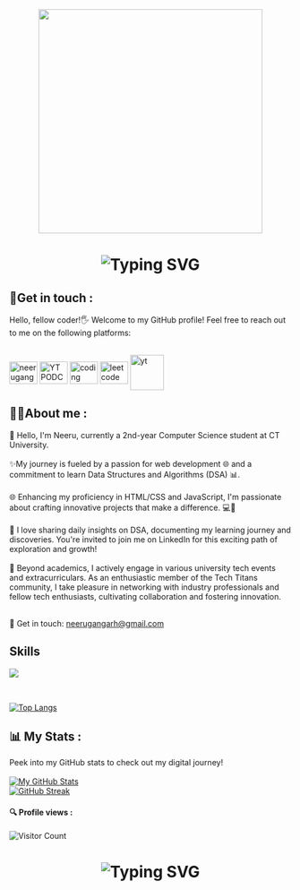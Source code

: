 <div id="header" align="center">
<img src="https://i.giphy.com/media/v1.Y2lkPTc5MGI3NjExa3Nyc25ycG12cGJzb3BrcjFseTQyanNzbW1mdnJhZzJmNGpvaGs3dCZlcD12MV9pbnRlcm5hbF9naWZfYnlfaWQmY3Q9Zw/L1R1tvI9svkIWwpVYr/giphy.gif"  width="400"/> 
</div>
<div align="center"> 
    <h1>  
        <img src="https://readme-typing-svg.herokuapp.com?font=Jetbrains+mono&size=25&duration=3200&color=4FC3F7&center=true&vCenter=true&width=450&lines=Hey..+I'm+Neeru;Welcome+to+my+Github+profile!;Passionate+about+Coding!;Exploring+new+technologies!;Let's+code+together!;Passionate+about+Coding!;" alt="Typing SVG"/> 
    </h1>
</div>

<h2 >🔗Get in touch :</h2>         

Hello, fellow coder!🖐️ Welcome to my GitHub profile! Feel free to reach out to me on the following platforms: <br> <br>
<p align="left">
<a href="https://www.linkedin.com/in/neerugangarh" target="blank"><img align="center" src="https://raw.githubusercontent.com/rahuldkjain/github-profile-readme-generator/master/src/images/icons/Social/linked-in-alt.svg" alt="neerugangarh" height="40" width="50" /></a>
<a href="https://youtu.be/HxgnzT8Tj9g?si=lFjZW2PFS90HFe6B" target="blank"><img align="center" src="https://raw.githubusercontent.com/rahuldkjain/github-profile-readme-generator/master/src/images/icons/Social/youtube.svg" alt="YT PODCAST" height="40" width="50"/></a>
<a href="https://www.naukri.com/code360/profile/b15e3a29-8a21-41fe-9dfd-a03155f97134" target="blank"><img align="center" src="https://manu-karenite.github.io/portfolio/img/cn.png" alt="coding ninjas" height="40" width="50" /></a>
<a href="https://leetcode.com/u/Neeru_Gangarh/" target="blank"><img align="center" src="https://cdn.iconscout.com/icon/free/png-512/leetcode-3628885-3030025.png" alt="leetcode" height="40" width="50" /></a>
<a href="https://www.youtube.com/@neeru_05" target="blank"><img align="center" src="https://static.vecteezy.com/system/resources/previews/018/930/575/original/youtube-logo-youtube-icon-transparent-free-png.png" alt="yt" height="63" width="60" /></a>
</p>
         
<h2 >👩‍💻About me : </h2>
 🌿 Hello, I'm Neeru, currently a 2nd-year Computer Science student at CT University.
<br><br>
✨My journey is fueled by a passion for web development 🌐 and a commitment to learn Data Structures and Algorithms (DSA) 📊.
<br><br>
🌐 Enhancing my proficiency in HTML/CSS and JavaScript, I'm passionate about crafting innovative projects that make a difference. 💻🚀
<br><br>
📅 I love sharing daily insights on DSA, documenting my learning journey and discoveries. You're invited to join me on LinkedIn for this exciting path of exploration and growth!
<br><br>
🤝 Beyond academics, I actively engage in various university tech events and extracurriculars. As an enthusiastic member of the Tech Titans community, I take pleasure in networking with industry professionals and fellow tech enthusiasts, cultivating collaboration and fostering innovation.
<br><br>

📩 Get in touch: 
    <a href="mailto:neerugangarh@gmail.com">neerugangarh@gmail.com</a>
    <br>
<h2>Skills</h2>
<p>
  <a href="https://skillicons.dev">
    <img margin="10px" src="https://skillicons.dev/icons?i=html,css,js,cpp" />
  </a>
</p>
<br>
    
[![Top Langs](https://github-readme-stats.vercel.app/api/top-langs/?username=neeru24&layout=compact&theme=dark&langs_count=10&card_width=445)](https://github.com/anuraghazra/github-readme-stats)

## 📊 My Stats :
Peek into my GitHub stats to check out my digital journey! <br> <br>
[![My GitHub Stats](https://github-readme-stats.vercel.app/api/?username=neeru24&count_private=true&theme=tokyonight&show_icons=true)](https://github.com/neeru24) <br>
[![GitHub Streak](https://github-readme-streak-stats.herokuapp.com?user=neeru24&theme=dark)](https://git.io/streak-stats)

#### 🔍 Profile views :
![Visitor Count](https://profile-counter.glitch.me/{neeru24}/count.svg)

<div align="center">
    <h1>
        <img src="https://readme-typing-svg.herokuapp.com?font=Jetbrains+mono&size=27&duration=3200&color=3E92CC&center=true&vCenter=true&width=650&lines=Enjoy+Coding..;Code+with+passion+,+create+with+purpose.;Commit+to+your+dreams+,+push+to+GitHub.;Craft+your+dreams+with+code.;Dream+big+,+code+bigger.." alt="Typing SVG"/>
    </h1>
</div>



